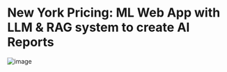 # New York Pricing: ML Web App with LLM & RAG system to create AI Reports


![image](https://github.com/user-attachments/assets/36829338-e211-403b-a630-21274e601813)

